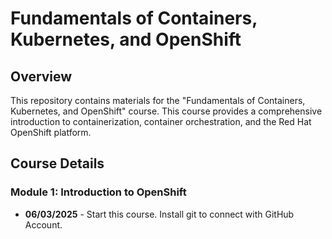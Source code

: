 # Fundamentals of Containers, Kubernetes, and OpenShift

## Overview
This repository contains materials for the "Fundamentals of Containers, Kubernetes, and OpenShift" course. This course provides a comprehensive introduction to containerization, container orchestration, and the Red Hat OpenShift platform.

## Course Details
### **Module 1: Introduction to OpenShift**
- **06/03/2025** - Start this course. Install git to connect with GitHub Account.  
